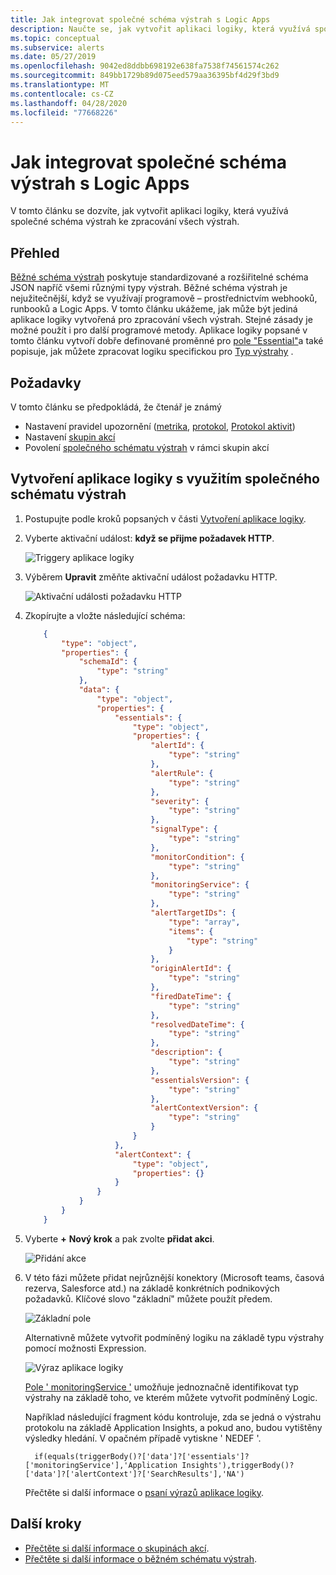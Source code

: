 ```yaml
---
title: Jak integrovat společné schéma výstrah s Logic Apps
description: Naučte se, jak vytvořit aplikaci logiky, která využívá společné schéma výstrah k obsluze všech výstrah.
ms.topic: conceptual
ms.subservice: alerts
ms.date: 05/27/2019
ms.openlocfilehash: 9042ed8ddbb698192e638fa7538f74561574c262
ms.sourcegitcommit: 849bb1729b89d075eed579aa36395bf4d29f3bd9
ms.translationtype: MT
ms.contentlocale: cs-CZ
ms.lasthandoff: 04/28/2020
ms.locfileid: "77668226"
---
```

# <a name="how-to-integrate-the-common-alert-schema-with-logic-apps"></a>Jak integrovat společné schéma výstrah s Logic Apps

V tomto článku se dozvíte, jak vytvořit aplikaci logiky, která využívá společné schéma výstrah ke zpracování všech výstrah.

## <a name="overview"></a>Přehled

[Běžné schéma výstrah](https://aka.ms/commonAlertSchemaDocs) poskytuje standardizované a rozšiřitelné schéma JSON napříč všemi různými typy výstrah. Běžné schéma výstrah je nejužitečnější, když se využívají programově – prostřednictvím webhooků, runbooků a Logic Apps. V tomto článku ukážeme, jak může být jediná aplikace logiky vytvořená pro zpracování všech výstrah. Stejné zásady je možné použít i pro další programové metody. Aplikace logiky popsané v tomto článku vytvoří dobře definované proměnné pro [pole "Essential"](alerts-common-schema-definitions.md#essentials)a také popisuje, jak můžete zpracovat logiku specifickou pro [Typ výstrahy](alerts-common-schema-definitions.md#alert-context) .


## <a name="prerequisites"></a>Požadavky 

V tomto článku se předpokládá, že čtenář je známý 
* Nastavení pravidel upozornění ([metrika](https://docs.microsoft.com/azure/azure-monitor/platform/alerts-metric), [protokol](https://docs.microsoft.com/azure/azure-monitor/platform/alerts-log), [Protokol aktivit](https://docs.microsoft.com/azure/azure-monitor/platform/alerts-activity-log))
* Nastavení [skupin akcí](https://docs.microsoft.com/azure/azure-monitor/platform/action-groups)
* Povolení [společného schématu výstrah](https://docs.microsoft.com/azure/azure-monitor/platform/alerts-common-schema#how-do-i-enable-the-common-alert-schema) v rámci skupin akcí

## <a name="create-a-logic-app-leveraging-the-common-alert-schema"></a>Vytvoření aplikace logiky s využitím společného schématu výstrah

1. Postupujte podle kroků popsaných v části [Vytvoření aplikace logiky](https://docs.microsoft.com/azure/azure-monitor/platform/action-groups-logic-app). 

1.  Vyberte aktivační událost: **když se přijme požadavek HTTP**.

    ![Triggery aplikace logiky](media/action-groups-logic-app/logic-app-triggers.png "Triggery aplikace logiky")

1.  Výběrem **Upravit** změňte aktivační událost požadavku HTTP.

    ![Aktivační události požadavku HTTP](media/action-groups-logic-app/http-request-trigger-shape.png "Aktivační události požadavku HTTP")


1.  Zkopírujte a vložte následující schéma:

    ```json
        {
            "type": "object",
            "properties": {
                "schemaId": {
                    "type": "string"
                },
                "data": {
                    "type": "object",
                    "properties": {
                        "essentials": {
                            "type": "object",
                            "properties": {
                                "alertId": {
                                    "type": "string"
                                },
                                "alertRule": {
                                    "type": "string"
                                },
                                "severity": {
                                    "type": "string"
                                },
                                "signalType": {
                                    "type": "string"
                                },
                                "monitorCondition": {
                                    "type": "string"
                                },
                                "monitoringService": {
                                    "type": "string"
                                },
                                "alertTargetIDs": {
                                    "type": "array",
                                    "items": {
                                        "type": "string"
                                    }
                                },
                                "originAlertId": {
                                    "type": "string"
                                },
                                "firedDateTime": {
                                    "type": "string"
                                },
                                "resolvedDateTime": {
                                    "type": "string"
                                },
                                "description": {
                                    "type": "string"
                                },
                                "essentialsVersion": {
                                    "type": "string"
                                },
                                "alertContextVersion": {
                                    "type": "string"
                                }
                            }
                        },
                        "alertContext": {
                            "type": "object",
                            "properties": {}
                        }
                    }
                }
            }
        }
    ```

1. Vyberte **+** **Nový krok** a pak zvolte **přidat akci**.

    ![Přidání akce](media/action-groups-logic-app/add-action.png "Přidání akce")

1. V této fázi můžete přidat nejrůznější konektory (Microsoft teams, časová rezerva, Salesforce atd.) na základě konkrétních podnikových požadavků. Klíčové slovo "základní" můžete použít předem. 

    ![Základní pole](media/alerts-common-schema-integrations/logic-app-essential-fields.png "Základní pole")
    
    Alternativně můžete vytvořit podmíněný logiku na základě typu výstrahy pomocí možnosti Expression.

    ![Výraz aplikace logiky](media/alerts-common-schema-integrations/logic-app-expressions.png "Výraz aplikace logiky")
    
     [Pole ' monitoringService '](alerts-common-schema-definitions.md#alert-context) umožňuje jednoznačně identifikovat typ výstrahy na základě toho, ve kterém můžete vytvořit podmíněný Logic.

    
    Například následující fragment kódu kontroluje, zda se jedná o výstrahu protokolu na základě Application Insights, a pokud ano, budou vytištěny výsledky hledání. V opačném případě vytiskne ' NEDEF '.

    ```text
      if(equals(triggerBody()?['data']?['essentials']?['monitoringService'],'Application Insights'),triggerBody()?['data']?['alertContext']?['SearchResults'],'NA')
    ```
    
     Přečtěte si další informace o [psaní výrazů aplikace logiky](https://docs.microsoft.com/azure/logic-apps/workflow-definition-language-functions-reference#logical-comparison-functions).

    


## <a name="next-steps"></a>Další kroky

* [Přečtěte si další informace o skupinách akcí](../../azure-monitor/platform/action-groups.md).
* [Přečtěte si další informace o běžném schématu výstrah](https://aka.ms/commonAlertSchemaDocs).

